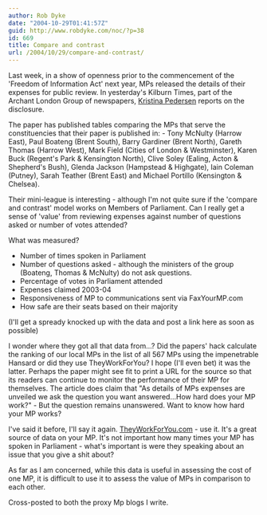 ```yaml
---
author: Rob Dyke
date: "2004-10-29T01:41:57Z"
guid: http://www.robdyke.com/noc/?p=38
id: 669
title: Compare and contrast
url: /2004/10/29/compare-and-contrast/
---
```

Last week, in a show of openness prior to the commencement of the 'Freedom of Information Act' next year, MPs released the details of their expenses for public review. In yesterday's Kilburn Times, part of the Archant London Group of newspapers, [Kristina Pedersen](mailto://k.pedersen@inuk.co.uk) reports on the disclosure.

The paper has published tables comparing the MPs that serve the constituencies that their paper is published in: - Tony McNulty (Harrow East), Paul Boateng (Brent South), Barry Gardiner (Brent North), Gareth Thomas (Harrow West), Mark Field (Cities of London & Westminster), Karen Buck (Regent's Park & Kensington North), Clive Soley (Ealing, Acton & Shepherd's Bush), Glenda Jackson (Hampstead & Highgate), Iain Coleman (Putney), Sarah Teather (Brent East) and Michael Portillo (Kensington & Chelsea).

Their mini-league is interesting - although I'm not quite sure if the 'compare and contrast' model works on Members of Parliament. Can I really get a sense of 'value' from reviewing expenses against number of questions asked or number of votes attended?

What was measured?</p> 

  * Number of times spoken in Parliament
  * Number of questions asked - although the ministers of the group (Boateng, Thomas & McNulty) do not ask questions.
  * Percentage of votes in Parliament attended
  * Expenses claimed 2003-04
  * Responsiveness of MP to communications sent via FaxYourMP.com
  * How safe are their seats based on their majority

(I'll get a spready knocked up with the data and post a link here as soon as possible)

I wonder where they got all that data from...? Did the papers' hack calculate the ranking of our local MPs in the list of all 567 MPs using the impenetrable Hansard or did they use TheyWorkForYou? I hope (I'll even bet) it was the latter. Perhaps the paper might see fit to print a URL for the source so that its readers can continue to monitor the performance of their MP for themselves. The article does claim that "As details of MPs expenses are unveiled we ask the question you want answered...How hard does your MP work?" - But the question remains unanswered. Want to know how hard your MP works?

I've said it before, I'll say it again. [TheyWorkForYou.com](http://www.theyworkforyou.com) - use it. It's a great source of data on your MP. It's not important how many times your MP has spoken in Parliament - what's important is were they speaking about an issue that you give a shit about? 

As far as I am concerned, while this data is useful in assessing the cost of one MP, it is difficult to use it to assess the value of MPs in comparison to each other. 

Cross-posted to both the proxy Mp blogs I write.